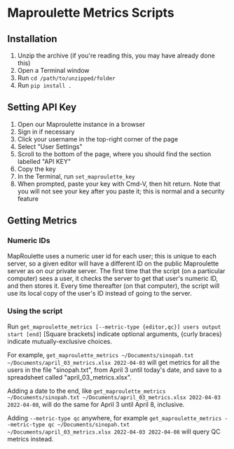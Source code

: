 # Maproulette Metrics Scripts

## Installation

1. Unzip the archive (if you're reading this, you may have already done this)
2. Open a Terminal window
3. Run `cd /path/to/unzipped/folder`
4. Run `pip install .`

## Setting API Key

1. Open our Maproulette instance in a browser
2. Sign in if necessary
3. Click your username in the top-right corner of the page
4. Select "User Settings"
5. Scroll to the bottom of the page, where you should find the section labelled "API KEY"
6. Copy the key
7. In the Terminal, run `set_maproulette_key`
8. When prompted, paste your key with Cmd-V, then hit return. Note that you will not see your key after you paste it; this is normal and a security feature

## Getting Metrics

### Numeric IDs

MapRoulette uses a numeric user id for each user; this is unique to each server, so a given editor will have a different ID on the public Maproulette server as on our private server. The first time that the script (on a particular computer) sees a user, it checks the server to get that user's numeric ID, and then stores it. Every time thereafter (on that computer), the script will use its local copy of the user's ID instead of going to the server.

### Using the script

Run
`get_maproulette_metrics [--metric-type {editor,qc}] users output start [end]`
[Square brackets] indicate optional arguments, {curly braces} indicate mutually-exclusive choices.

For example, `get_maproulette_metrics ~/Documents/sinopah.txt ~/Documents/april_03_metrics.xlsx 2022-04-03` will get metrics for all the users in the file "sinopah.txt",
from April 3 until today's date, and save to a spreadsheet called "april_03_metrics.xlsx".

Adding a date to the end, like `get_maproulette_metrics ~/Documents/sinopah.txt ~/Documents/april_03_metrics.xlsx 2022-04-03 2022-04-08`, will do the same for April 3 until April 8, inclusive.

Adding `--metric-type qc` anywhere, for example `get_maproulette_metrics --metric-type qc ~/Documents/sinopah.txt ~/Documents/april_03_metrics.xlsx 2022-04-03 2022-04-08` will query QC metrics instead.
